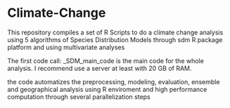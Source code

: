 # Climate-Change
This repository compiles a set of R Scripts to do a climate change analysis using 5 algorithms of Species Distribution Models through sdm R package platform and using multivariate analyses

The first code call: _SDM_main_code is the main code for the whole analysis. I recommend use a server at least with 20 GB of RAM.

the code automatizes the preprocessing, modeling, evaluation, ensemble and geographical analysis using R enviroment and high performance computation through several parallelization steps
